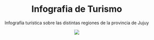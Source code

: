 <div align="center">
    <h1>Infografia de Turismo</h1>
    <p>Infografía turística sobre las distintas regiones de la provincia de Jujuy</p>
    <img src="https://i.postimg.cc/qBtMZxz6/Nombre.png)](https://postimg.cc/23DD1vdC">
</div>



